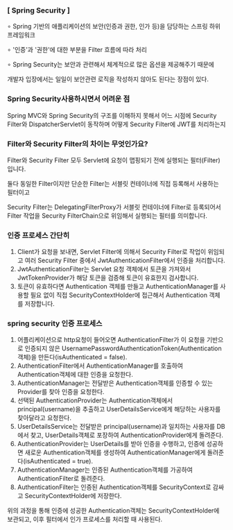 ### [ Spring Security ]
∘  Spring 기반의 애플리케이션의 보안(인증과 권한, 인가 등)을 담당하는 스프링 하위 프레임워크

∘  '인증'과 '권한'에 대한 부분을 Filter 흐름에 따라 처리

∘  Spring Security는 보안과 관련해서 체계적으로 많은 옵션을 제공해주기 때문에

개발자 입장에서는 일일이 보안관련 로직을 작성하지 않아도 된다는 장점이 있다.

### Spring Security사용하시면서 어려운 점
Spring MVC와 Spring Security의 구조를 이해하지 못해서 어느 시점에 Security Filter와 DispatcherServlet이 동작하며 어떻게 Security Filter에 JWT를 처리하는지
### Filter와 Security Filter의 차이는 무엇인가요?
Filter와 Security Filter 모두 Servlet에 요청이 맵핑되기 전에 실행되는 필터(Filter)입니다.

둘다 동일한 Filter이지만 단순한 Filter는 서블릿 컨테이너에 직접 등록해서 사용하는 필터이고

Security Filter는 DelegatingFilterProxy가 서블릿 컨테이너에 Filter로 등록되어서 Filter 작업을 Security FilterChain으로 위임해서 실행되는 필터를 의미합니다.

### 인증 프로세스 간단히
1. Client가 요청을 보내면, Servlet Filter에 의해서 Security Filter로 작업이 위임되고 여러 Security Filter 중에서 JwtAuthenticationFilter에서 인증을 처리합니다.
2. JwtAuthenticationFilter는 Servlet 요청 객체에서 토큰을 가져와서 JwtTokenProvider가 해당 토큰을 검증해 토큰이 유효한지 검사합니다.
3. 토큰이 유효하다면 Authentication 객체를 만들고 AuthenticationManager를 사용할 필요 없이 직접 SecurityContextHolder에 접근해서 Authentication 객체를 저장합니다.
    
### spring security 인증 프로세스
1. 어플리케이션으로 http요청이 들어오면 AuthenticationFilter가 이 요청을 기반으로 인증되지 않은 UsernamePasswordAuthenticationToken(Authentication객체)을 만든다(isAuthenticated = false).
2. AuthenticationFilter에서 AuthenticationManager를 호출하여 Authentication객체에 대한 인증을 요청한다.
3. AuthenticationManager는 전달받은 Authentication객체를 인증할 수 있는 Provider를 찾아 인증을 요청한다.
4. 선택된 AuthenticationProvider는 Authentication객체에서 principal(username)을 추출하고 UserDetailsService에게 해당하는 사용자를 찾아달라고 요청한다.
5. UserDetailsService는 전달받은 principal(username)과 일치하는 사용자를 DB에서 찾고, UserDetails객체로 포장하여 AuthenticationProvider에게 돌려준다.
6. AuthenticationProvider는 UserDetails를 받아 인증을 수행하고, 인증에 성공하면 새로운 Authentication객체를 생성하여 AuthenticationManager에게 돌려준다(isAuthenticated = true).
7. AuthenticationManager는 인증된 Authentication객체를 가공하여 AuthenticationFilter로 돌려준다.
8. AuthenticationFilter는 인증된 Authentication객체를 SecurityContext로 감싸고 SecurityContextHolder에 저장한다.

위의 과정을 통해 인증에 성공한 Authentication객체는 SecurityContextHolder에 보관되고, 이후 필터에서 인가 프로세스를 처리할 때 사용된다.
